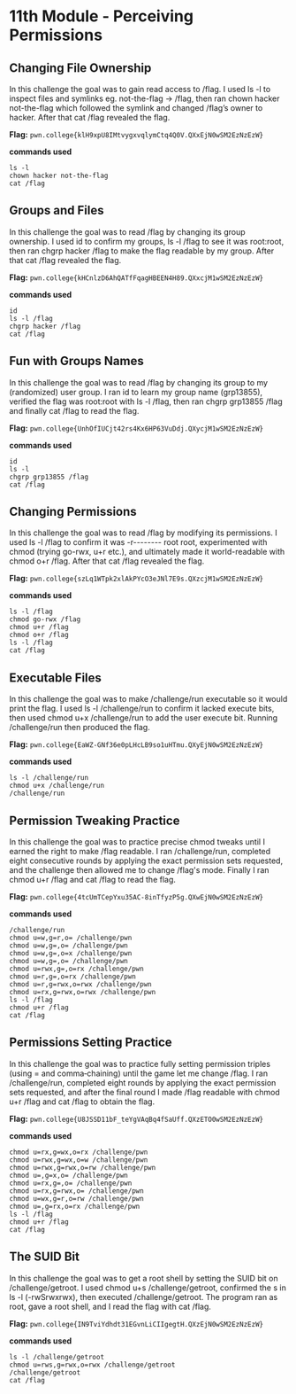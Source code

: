 # 11th Module - Perceiving Permissions
## Changing File Ownership
In this challenge the goal was to gain read access to /flag. I used ls -l to inspect files and symlinks eg. not-the-flag -> /flag, then ran chown hacker not-the-flag which followed the symlink and changed /flag’s owner to hacker. After that cat /flag revealed the flag.

**Flag:** `pwn.college{klH9xpU8IMtvygxvqlymCtq4Q0V.QXxEjN0wSM2EzNzEzW}`

**commands used**
```
ls -l
chown hacker not-the-flag
cat /flag
```

## Groups and Files
In this challenge the goal was to read /flag by changing its group ownership. I used id to confirm my groups, ls -l /flag to see it was root:root, then ran chgrp hacker /flag to make the flag readable by my group. After that cat /flag revealed the flag.

**Flag:** `pwn.college{kHCnlzD6AhQATfFqagHBEEN4H89.QXxcjM1wSM2EzNzEzW}`

**commands used**
```
id
ls -l /flag
chgrp hacker /flag
cat /flag
```

## Fun with Groups Names
In this challenge the goal was to read /flag by changing its group to my (randomized) user group. I ran id to learn my group name (grp13855), verified the flag was root:root with ls -l /flag, then ran chgrp grp13855 /flag and finally cat /flag to read the flag.

**Flag:** `pwn.college{UnhOfIUCjt42rs4Kx6HP63VuDdj.QXycjM1wSM2EzNzEzW}`

**commands used**
```
id
ls -l
chgrp grp13855 /flag
cat /flag
```

## Changing Permissions
In this challenge the goal was to read /flag by modifying its permissions. I used ls -l /flag to confirm it was -r-------- root root, experimented with chmod (trying go-rwx, u+r etc.), and ultimately made it world-readable with chmod o+r /flag. After that cat /flag revealed the flag.

**Flag:** `pwn.college{szLq1WTpk2xlAkPYcO3eJNl7E9s.QXzcjM1wSM2EzNzEzW}`

**commands used**
```
ls -l /flag
chmod go-rwx /flag
chmod u+r /flag
chmod o+r /flag
ls -l /flag
cat /flag
```

## Executable Files
In this challenge the goal was to make /challenge/run executable so it would print the flag. I used ls -l /challenge/run to confirm it lacked execute bits, then used chmod u+x /challenge/run to add the user execute bit. Running /challenge/run then produced the flag.

**Flag:** `pwn.college{EaWZ-GNf36e0pLHcLB9so1uHTmu.QXyEjN0wSM2EzNzEzW}`

**commands used**
```
ls -l /challenge/run
chmod u+x /challenge/run
/challenge/run
```

## Permission Tweaking Practice
In this challenge the goal was to practice precise chmod tweaks until I earned the right to make /flag readable. I ran /challenge/run, completed eight consecutive rounds by applying the exact permission sets requested, and the challenge then allowed me to change /flag's mode. Finally I ran chmod u+r /flag and cat /flag to read the flag.

**Flag:** `pwn.college{4tcUmTCepYxu35AC-8inTfyzP5g.QXwEjN0wSM2EzNzEzW}`

**commands used**
```
/challenge/run
chmod u=w,g=r,o= /challenge/pwn
chmod u=w,g=,o= /challenge/pwn
chmod u=w,g=,o=x /challenge/pwn
chmod u=w,g=,o= /challenge/pwn
chmod u=rwx,g=,o=rx /challenge/pwn
chmod u=r,g=,o=rx /challenge/pwn
chmod u=r,g=rwx,o=rwx /challenge/pwn
chmod u=rx,g=rwx,o=rwx /challenge/pwn
ls -l /flag
chmod u+r /flag
cat /flag
```

## Permissions Setting Practice
In this challenge the goal was to practice fully setting permission triples (using = and comma‑chaining) until the game let me change /flag. I ran /challenge/run, completed eight rounds by applying the exact permission sets requested, and after the final round I made /flag readable with chmod u+r /flag and cat /flag to obtain the flag.

**Flag:** `pwn.college{U8JSSD11bF_teYgVAqBq4fSaUff.QXzETO0wSM2EzNzEzW}`

**commands used**
```
chmod u=rx,g=wx,o=rx /challenge/pwn
chmod u=rwx,g=wx,o=w /challenge/pwn
chmod u=rwx,g=rwx,o=rw /challenge/pwn
chmod u=,g=x,o= /challenge/pwn
chmod u=rx,g=,o= /challenge/pwn
chmod u=rx,g=rwx,o= /challenge/pwn
chmod u=wx,g=r,o=rw /challenge/pwn
chmod u=,g=rx,o=rx /challenge/pwn
ls -l /flag
chmod u+r /flag
cat /flag
```

## The SUID Bit
In this challenge the goal was to get a root shell by setting the SUID bit on /challenge/getroot. I used chmod u+s /challenge/getroot, confirmed the s in ls -l (-rwSrwxrwx), then executed /challenge/getroot. The program ran as root, gave a root shell, and I read the flag with cat /flag.

**Flag:** `pwn.college{IN9TviYdhdt31EGvnLiCIIgegtH.QXzEjN0wSM2EzNzEzW}`

**commands used**
```
ls -l /challenge/getroot
chmod u=rws,g=rwx,o=rwx /challenge/getroot
/challenge/getroot
cat /flag
```

